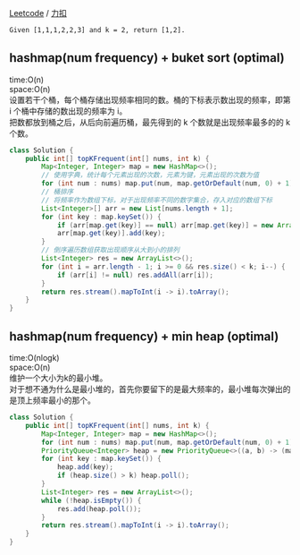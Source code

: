 [Leetcode](https://leetcode.com/problems/top-k-frequent-elements/description/) / [力扣](https://leetcode-cn.com/problems/top-k-frequent-elements/description/)

```html
Given [1,1,1,2,2,3] and k = 2, return [1,2].
```

## hashmap(num frequency) + buket sort (optimal)
time:O(n)\
space:O(n)\
设置若干个桶，每个桶存储出现频率相同的数。桶的下标表示数出现的频率，即第 i 个桶中存储的数出现的频率为 i。\
把数都放到桶之后，从后向前遍历桶，最先得到的 k 个数就是出现频率最多的的 k 个数。
```java
class Solution {
    public int[] topKFrequent(int[] nums, int k) {
        Map<Integer, Integer> map = new HashMap<>();
        // 使用字典，统计每个元素出现的次数，元素为键，元素出现的次数为值
        for (int num : nums) map.put(num, map.getOrDefault(num, 0) + 1);
        // 桶排序
        // 将频率作为数组下标，对于出现频率不同的数字集合，存入对应的数组下标
        List<Integer>[] arr = new List[nums.length + 1];
        for (int key : map.keySet()) {
            if (arr[map.get(key)] == null) arr[map.get(key)] = new ArrayList<>();
            arr[map.get(key)].add(key);
        }
        // 倒序遍历数组获取出现顺序从大到小的排列
        List<Integer> res = new ArrayList<>();
        for (int i = arr.length - 1; i >= 0 && res.size() < k; i--) {
            if (arr[i] != null) res.addAll(arr[i]);
        }
        return res.stream().mapToInt(i -> i).toArray();
    }
}
```

## hashmap(num frequency) + min heap (optimal)
time:O(nlogk)\
space:O(n)\
维护一个大小为k的最小堆。\
对于想不通为什么是最小堆的，首先你要留下的是最大频率的，最小堆每次弹出的是顶上频率最小的那个。
```java
class Solution {
    public int[] topKFrequent(int[] nums, int k) {
        Map<Integer, Integer> map = new HashMap<>();
        for (int num : nums) map.put(num, map.getOrDefault(num, 0) + 1);
        PriorityQueue<Integer> heap = new PriorityQueue<>((a, b) -> (map.get(a) - map.get(b)));
        for (int key : map.keySet()) {
            heap.add(key);
            if (heap.size() > k) heap.poll();
        }
        List<Integer> res = new ArrayList<>();
        while (!heap.isEmpty()) {
            res.add(heap.poll());
        }
        return res.stream().mapToInt(i -> i).toArray();
    }
}
```
